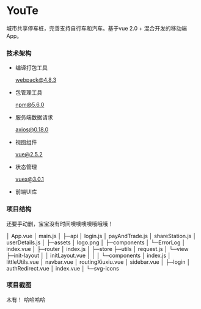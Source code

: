 # YouTe

城市共享停车桩，完善支持自行车和汽车。基于vue 2.0 + 混合开发的移动端App。

### 技术架构

- 编译打包工具

  webpack@4.8.3

- 包管理工具

  npm@5.6.0

- 服务端数据请求

  axios@0.18.0

- 视图组件

  vue@2.5.2

- 状态管理

  vuex@3.0.1

- 前端UI库



### 项目结构

还要手动删，宝宝没有时间噢噢噢噢哦哦哦！

│  App.vue
│  main.js
│
├─api
│      login.js
│      payAndTrade.js
│      shareStation.js
│      userDetails.js
│
├─assets
│      logo.png
│
├─components
│  └─ErrorLog
│          index.vue
│
├─router
│      index.js
│
├─store
├─utils
│      request.js
│
└─view
    ├─init-layout
    │  │  initLayout.vue
    │  │
    │  └─components
    │          index.js
    │          littleUtils.vue
    │          navbar.vue
    │          routingXiuxiu.vue
    │          sidebar.vue
    │
    ├─login
    │      authRedirect.vue
    │      index.vue
    │
    └─svg-icons


### 项目截图

木有！ 哈哈哈哈
